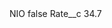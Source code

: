 <?xml version="1.0" encoding="UTF-8"?>
<CustomMetadata xmlns="http://soap.sforce.com/2006/04/metadata" xmlns:xsi="http://www.w3.org/2001/XMLSchema-instance" xmlns:xsd="http://www.w3.org/2001/XMLSchema">
    <label>NIO</label>
    <protected>false</protected>
    <values>
        <field>Rate__c</field>
        <value xsi:type="xsd:double">34.7</value>
    </values>
</CustomMetadata>
